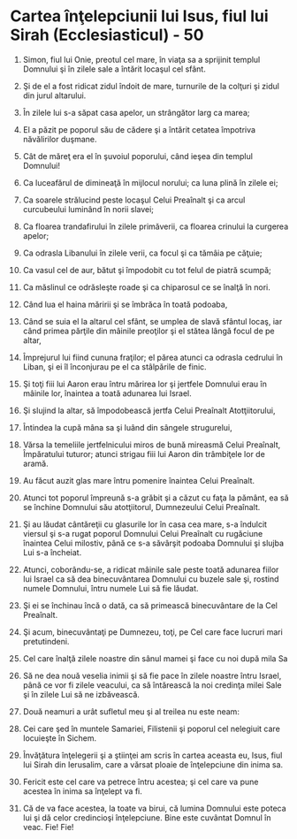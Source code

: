 # Cartea &#238;n&#355;elepciunii lui Isus, fiul lui Sirah (Ecclesiasticul) - 50

1. Simon, fiul lui Onie, preotul cel mare, în viaţa sa a sprijinit templul Domnului şi în zilele sale a întărit locaşul cel sfânt. 

2. Şi de el a fost ridicat zidul îndoit de mare, turnurile de la colţuri şi zidul din jurul altarului. 

3. În zilele lui s-a săpat casa apelor, un strângător larg ca marea; 

4. El a păzit pe poporul său de cădere şi a întărit cetatea împotriva năvălirilor duşmane. 

5. Cât de măreţ era el în şuvoiul poporului, când ieşea din templul Domnului! 

6. Ca luceafărul de dimineaţă în mijlocul norului; ca luna plină în zilele ei; 

7. Ca soarele strălucind peste locaşul Celui Preaînalt şi ca arcul curcubeului luminând în norii slavei; 

8. Ca floarea trandafirului în zilele primăverii, ca floarea crinului la curgerea apelor; 

9. Ca odrasla Libanului în zilele verii, ca focul şi ca tămâia pe căţuie; 

10. Ca vasul cel de aur, bătut şi împodobit cu tot felul de piatră scumpă; 

11. Ca măslinul ce odrăsleşte roade şi ca chiparosul ce se înalţă în nori. 

12. Când lua el haina măririi şi se îmbrăca în toată podoaba, 

13. Când se suia el la altarul cel sfânt, se umplea de slavă sfântul locaş, iar când primea părţile din mâinile preoţilor şi el stătea lângă focul de pe altar, 

14. Împrejurul lui fiind cununa fraţilor; el părea atunci ca odrasla cedrului în Liban, şi ei îl înconjurau pe el ca stâlpările de finic. 

15. Şi toţi fiii lui Aaron erau întru mărirea lor şi jertfele Domnului erau în mâinile lor, înaintea a toată adunarea lui Israel. 

16. Şi slujind la altar, să împodobească jertfa Celui Preaînalt Atotţiitorului, 

17. Întindea la cupă mâna sa şi luând din sângele strugurelui, 

18. Vărsa la temeliile jertfelnicului miros de bună mireasmă Celui Preaînalt, Împăratului tuturor; atunci strigau fiii lui Aaron din trâmbiţele lor de aramă. 

19. Au făcut auzit glas mare întru pomenire înaintea Celui Preaînalt. 

20. Atunci tot poporul împreună s-a grăbit şi a căzut cu faţa la pământ, ea să se închine Domnului său atotţiitorul, Dumnezeului Celui Preaînalt. 

21. Şi au lăudat cântăreţii cu glasurile lor în casa cea mare, s-a îndulcit viersul şi s-a rugat poporul Domnului Celui Preaînalt cu rugăciune înaintea Celui milostiv, până ce s-a săvârşit podoaba Domnului şi slujba Lui s-a încheiat. 

22. Atunci, coborându-se, a ridicat mâinile sale peste toată adunarea fiilor lui Israel ca să dea binecuvântarea Domnului cu buzele sale şi, rostind numele Domnului, întru numele Lui să fie lăudat. 

23. Şi ei se închinau încă o dată, ca să primească binecuvântare de la Cel Preaînalt. 

24. Şi acum, binecuvântaţi pe Dumnezeu, toţi, pe Cel care face lucruri mari pretutindeni. 

25. Cel care înalţă zilele noastre din sânul mamei şi face cu noi după mila Sa 

26. Să ne dea nouă veselia inimii şi să fie pace în zilele noastre întru Israel, până ce vor fi zilele veacului, ca să întărească la noi credinţa milei Sale şi în zilele Lui să ne izbăvească. 

27. Două neamuri a urât sufletul meu şi al treilea nu este neam: 

28. Cei care şed în muntele Samariei, Filistenii şi poporul cel nelegiuit care locuieşte în Sichem. 

29. Învăţătura înţelegerii şi a ştiinţei am scris în cartea aceasta eu, Isus, fiul lui Sirah din Ierusalim, care a vărsat ploaie de înţelepciune din inima sa. 

30. Fericit este cel care va petrece întru acestea; şi cel care va pune acestea în inima sa înţelept va fi. 

31. Că de va face acestea, la toate va birui, că lumina Domnului este poteca lui şi dă celor credincioşi înţelepciune. Bine este cuvântat Domnul în veac. Fie! Fie! 

